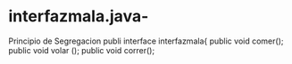 # interfazmala.java-
Principio de Segregacion
publi interface interfazmala{
public void comer();
public void volar ();
public void correr();
